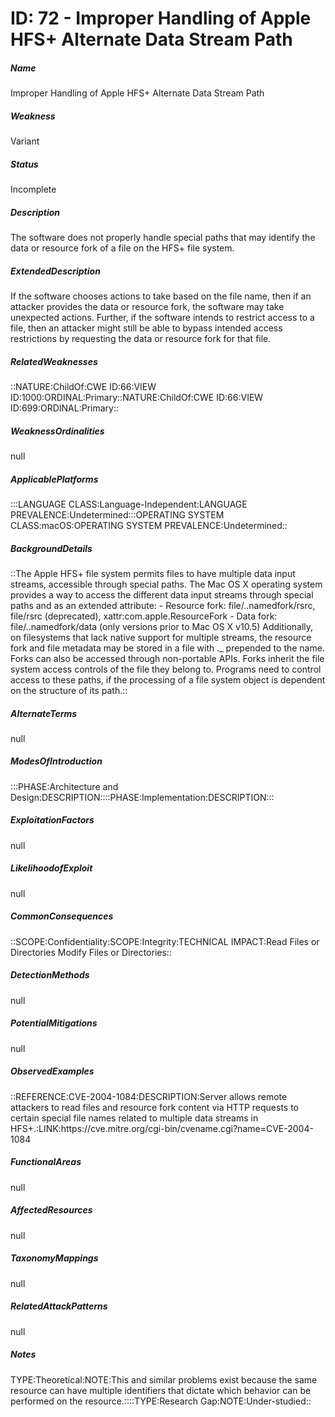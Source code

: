 # ID: 72 - Improper Handling of Apple HFS+ Alternate Data Stream Path
<h5>Name</h5>Improper Handling of Apple HFS+ Alternate Data Stream Path
<h5>Weakness</h5>Variant
<h5>Status</h5>Incomplete
<h5>Description</h5>The software does not properly handle special paths that may identify the data or resource fork of a file on the HFS+ file system.
<h5>ExtendedDescription</h5>If the software chooses actions to take based on the file name, then if an attacker provides the data or resource fork, the software may take unexpected actions. Further, if the software intends to restrict access to a file, then an attacker might still be able to bypass intended access restrictions by requesting the data or resource fork for that file.
<h5>RelatedWeaknesses</h5>::NATURE:ChildOf:CWE ID:66:VIEW ID:1000:ORDINAL:Primary::NATURE:ChildOf:CWE ID:66:VIEW ID:699:ORDINAL:Primary::
<h5>WeaknessOrdinalities</h5>null
<h5>ApplicablePlatforms</h5>:::LANGUAGE CLASS:Language-Independent:LANGUAGE PREVALENCE:Undetermined:::OPERATING SYSTEM CLASS:macOS:OPERATING SYSTEM PREVALENCE:Undetermined::
<h5>BackgroundDetails</h5>::The Apple HFS+ file system permits files to have multiple data input streams, accessible through special paths. The Mac OS X operating system provides a way to access the different data input streams through special paths and as an extended attribute: - Resource fork: file/..namedfork/rsrc, file/rsrc (deprecated), xattr:com.apple.ResourceFork - Data fork: file/..namedfork/data (only versions prior to Mac OS X v10.5) Additionally, on filesystems that lack native support for multiple streams, the resource fork and file metadata may be stored in a file with ._ prepended to the name. Forks can also be accessed through non-portable APIs. Forks inherit the file system access controls of the file they belong to. Programs need to control access to these paths, if the processing of a file system object is dependent on the structure of its path.::
<h5>AlternateTerms</h5>null
<h5>ModesOfIntroduction</h5>:::PHASE:Architecture and Design:DESCRIPTION::::PHASE:Implementation:DESCRIPTION:::
<h5>ExploitationFactors</h5>null
<h5>LikelihoodofExploit</h5>null
<h5>CommonConsequences</h5>::SCOPE:Confidentiality:SCOPE:Integrity:TECHNICAL IMPACT:Read Files or Directories Modify Files or Directories::
<h5>DetectionMethods</h5>null
<h5>PotentialMitigations</h5>null
<h5>ObservedExamples</h5>::REFERENCE:CVE-2004-1084:DESCRIPTION:Server allows remote attackers to read files and resource fork content via HTTP requests to certain special file names related to multiple data streams in HFS+.:LINK:https://cve.mitre.org/cgi-bin/cvename.cgi?name=CVE-2004-1084
<h5>FunctionalAreas</h5>null
<h5>AffectedResources</h5>null
<h5>TaxonomyMappings</h5>null
<h5>RelatedAttackPatterns</h5>null
<h5>Notes</h5>TYPE:Theoretical:NOTE:This and similar problems exist because the same resource can have multiple identifiers that dictate which behavior can be performed on the resource.::::TYPE:Research Gap:NOTE:Under-studied::

